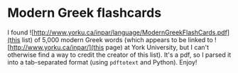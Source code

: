# Modern Greek flashcards

I found ![http://www.yorku.ca/inpar/language/ModernGreekFlashCards.pdf](this
list) of 5,000 modern Greek words (which appears to be linked to
![http://www.yorku.ca/inpar/](this page) at York University, but I can't
otherwise find a way to credit the creator of this list). It's a pdf, so I
parsed it into a tab-separated format (using `pdftotext` and Python). Enjoy!
